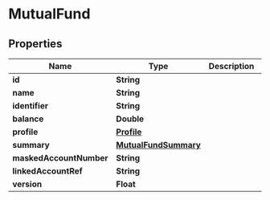 

# MutualFund


## Properties

| Name | Type | Description | Notes |
|------------ | ------------- | ------------- | -------------|
|**id** | **String** |  |  |
|**name** | **String** |  |  |
|**identifier** | **String** |  |  |
|**balance** | **Double** |  |  |
|**profile** | [**Profile**](Profile.md) |  |  |
|**summary** | [**MutualFundSummary**](MutualFundSummary.md) |  |  |
|**maskedAccountNumber** | **String** |  |  |
|**linkedAccountRef** | **String** |  |  |
|**version** | **Float** |  |  |



